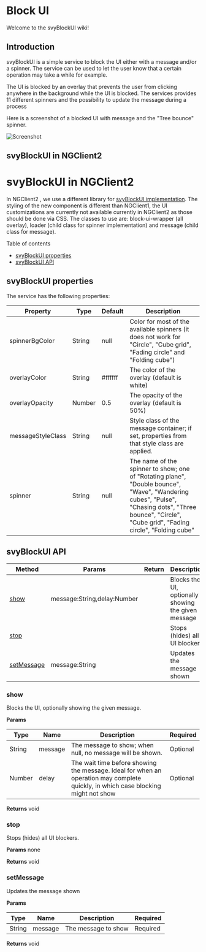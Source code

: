 # Block UI

Welcome to the svyBlockUI wiki!

## Introduction

svyBlockUI is a simple service to block the UI either with a message and/or a spinner. The service can be used to let the user know that a certain operation may take a while for example.

The UI is blocked by an overlay that prevents the user from clicking anywhere in the background while the UI is blocked. The services provides 11 different spinners and the possibility to update the message during a process

Here is a screenshot of a blocked UI with message and the "Tree bounce" spinner.

![Screenshot](images/image\_01.png)

## svyBlockUI in NGClient2

# svyBlockUI in NGClient2
In NGClient2 , we use a different library for [svyBlockUI implementation](https://github.com/kuuurt13/ng-block-ui). The styling of the new component is different than NGClient1, the UI customizations are currently not available currently in NGClient2 as those should be done via CSS. The classes to use are: block-ui-wrapper (all overlay), loader (child class for spinner implementation) and message (child class for message).

Table of contents

* [svyBlockUI properties](Home.md#svyblockui-properties)
* [svyBlockUI API](Home.md#svyblockui-api)

## svyBlockUI properties

The service has the following properties:

| Property          | Type   | Default | Description                                                                                                                                                                                           |
| ----------------- | ------ | ------- | ----------------------------------------------------------------------------------------------------------------------------------------------------------------------------------------------------- |
| spinnerBgColor    | String | null    | Color for most of the available spinners (it does not work for "Circle", "Cube grid", "Fading circle" and "Folding cube")                                                                             |
| overlayColor      | String | #ffffff | The color of the overlay (default is white)                                                                                                                                                           |
| overlayOpacity    | Number | 0.5     | The opacity of the overlay (default is 50%)                                                                                                                                                           |
| messageStyleClass | String | null    | Style class of the message container; if set, properties from that style class are applied.                                                                                                           |
| spinner           | String | null    | The name of the spinner to show; one of "Rotating plane", "Double bounce", "Wave", "Wandering cubes", "Pulse", "Chasing dots", "Three bounce", "Circle", "Cube grid", "Fading circle", "Folding cube" |

## svyBlockUI API

| Method                           | Params                      | Return | Description                                         |
| -------------------------------- | --------------------------- | ------ | --------------------------------------------------- |
| [show](Home.md#show)             | message:String,delay:Number |        | Blocks the UI, optionally showing the given message |
| [stop](Home.md#stop)             |                             |        | Stops (hides) all UI blockers                       |
| [setMessage](Home.md#setmessage) | message:String              |        | Updates the message shown                           |

### show

Blocks the UI, optionally showing the given message.

**Params**

| Type   | Name    | Description                                                                                                                       | Required |
| ------ | ------- | --------------------------------------------------------------------------------------------------------------------------------- | -------- |
| String | message | The message to show; when null, no message will be shown.                                                                         | Optional |
| Number | delay   | The wait time before showing the message. Ideal for when an operation may complete quickly, in which case blocking might not show | Optional |

**Returns** void

### stop

Stops (hides) all UI blockers.

**Params** none

**Returns** void

### setMessage

Updates the message shown

**Params**

| Type   | Name    | Description         | Required |
| ------ | ------- | ------------------- | -------- |
| String | message | The message to show | Required |

**Returns** void

